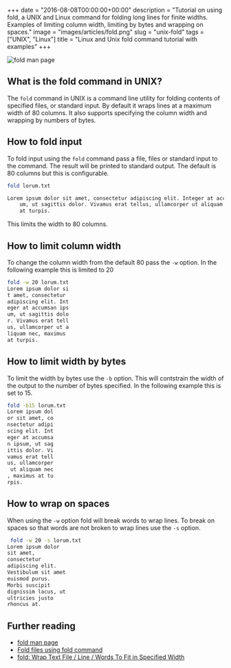 +++
date = "2016-08-08T00:00:00+00:00"
description = "Tutorial on using fold, a UNIX and Linux command for folding long lines for finite widths. Examples of limiting column width, limiting by bytes and wrapping on spaces."
image = "images/articles/fold.png"
slug = "unix-fold"
tags = ["UNIX", "Linux"]
title = "Linux and Unix fold command tutorial with examples"
+++

![fold man page][1]

## What is the fold command in UNIX?

The `fold` command in UNIX is a command line utility for folding contents of
specified files, or standard input. By default it wraps lines at a maximum width
of 80 columns. It also supports specifying the column width and wrapping by
numbers of bytes.

## How to fold input

To fold input using the `fold` command pass a file, files or standard input to
the command. The result will be printed to standard output. The default is 80
columns but this is configurable.

```sh
fold lorum.txt

Lorem ipsum dolor sit amet, consectetur adipiscing elit. Integer at accumsan ips
    um, ut sagittis dolor. Vivamus erat tellus, ullamcorper ut aliquam nec, maximus
    at turpis.
```

This limits the width to 80 columns.

## How to limit column width

To change the column width from the default 80 pass the `-w` option. In the
following example this is limited to 20

```sh
fold -w 20 lorum.txt
Lorem ipsum dolor si
t amet, consectetur
adipiscing elit. Int
eger at accumsan ips
um, ut sagittis dolo
r. Vivamus erat tell
us, ullamcorper ut a
liquam nec, maximus
at turpis.
```

## How to limit width by bytes

To limit the width by bytes use the `-b` option. This will contstrain the width
of the output to the number of bytes specified. In the following example this is
set to 15.

```sh
fold -b15 lorum.txt
Lorem ipsum dol
or sit amet, co
nsectetur adipi
scing elit. Int
eger at accumsa
n ipsum, ut sag
ittis dolor. Vi
vamus erat tell
us, ullamcorper
 ut aliquam nec
, maximus at tu
rpis.
```

## How to wrap on spaces

When using the `-w` option fold will break words to wrap lines. To break on
spaces so that words are not broken to wrap lines use the `-s` option.

```sh
 fold -w 20 -s lorum.txt
Lorem ipsum dolor
sit amet,
consectetur
adipiscing elit.
Vestibulum sit amet
euismod purus.
Morbi suscipit
dignissim lacus, ut
ultricies justo
rhoncus at.
```

## Further reading

- [fold man page][2]
- [Fold files using fold command][3]
- [fold: Wrap Text File / Line / Words To Fit in Specified Width][4]

[1]: /images/articles/fold.webp
[2]: http://linux.die.net/man/1/fold
[3]: http://www.theunixschool.com/2011/08/fold-files-using-fold-command.html
[4]: http://www.cyberciti.biz/tips/linux-unix-word-wrap-command.html

